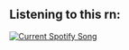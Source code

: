 <p><h2>Listening to this rn:</h2></p>
<a href="https://etilia.pythonanywhere.com/link">
  <img
    src="https://etilia.pythonanywhere.com?scan=true&eq_color=rainbow&theme=dark"
    alt="Current Spotify Song"
  />
</a>

<!--
**Etilia01/Etilia01** is a ✨ _special_ ✨ repository because its `README.md` (this file) appears on your GitHub profile.

Here are some ideas to get you started:

- 🔭 I’m currently working on ...
- 🌱 I’m currently learning ...
- 👯 I’m looking to collaborate on ...
- 🤔 I’m looking for help with ...
- 💬 Ask me about ...
- 📫 How to reach me: ...
- 😄 Pronouns: ...
- ⚡ Fun fact: ...
-->
